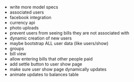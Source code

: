 - write more model specs
- associated users
- facebook integration
- currency api
- photo uploads
- prevent users from seeing bills they are not associated with
- dynamic creation of new users
- maybe bootstrap ALL user data (like users/show)
- groups
- bill view
- allow entering bills that other people paid
- add settle button to user show page
- make sure user show page dynamically updates
- animate updates to balances table